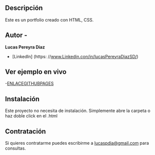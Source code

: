 ## Descripción
Este es un portfolio creado con HTML, CSS.

## Autor - 
**Lucas Pereyra Diaz**

- [LinkedIn] (https: //www.Linkedin.con/in/lucasPereyraDiazSD/)

## Ver ejemplo en vivo
-[ENLACEGITHUBPAGES](ENLACEGITHUBPAGES)

## Instalación
Este proyecto no necesita de instalación. Simplemente abre la carpeta o haz doble click en el .html

## Contratación 
Si quieres contratarme puedes escribirme a lucaspdia@gmail.com para consultas.
